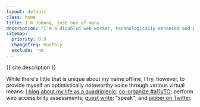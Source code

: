 ```yaml
---
layout: default
class: home
title: I'm Johnny, just one of many
description: "I'm a disabled web worker, technologica11y enhanced and powered by plants!"
sitemap:
  priority: 0.9
  changefreq: monthly
  exclude: 'no'
---
```


<p class="intro">{{ site.description }}</p>

While there's little that is unique about my name offline, I try, however, to provide myself an optimistically noteworthy voice through various virtual means: [I blog about my life as a quadriplegic](https://abledaccess.com); [co-organize #a11yTO](http://a11yto.com); perform web accessibility assessments; [guest write](http://simplyaccessible.com/article/being-disabled-can-be-lame/); "speak"; and [jabber on Twitter](https://twitter.com/abledaccess).
